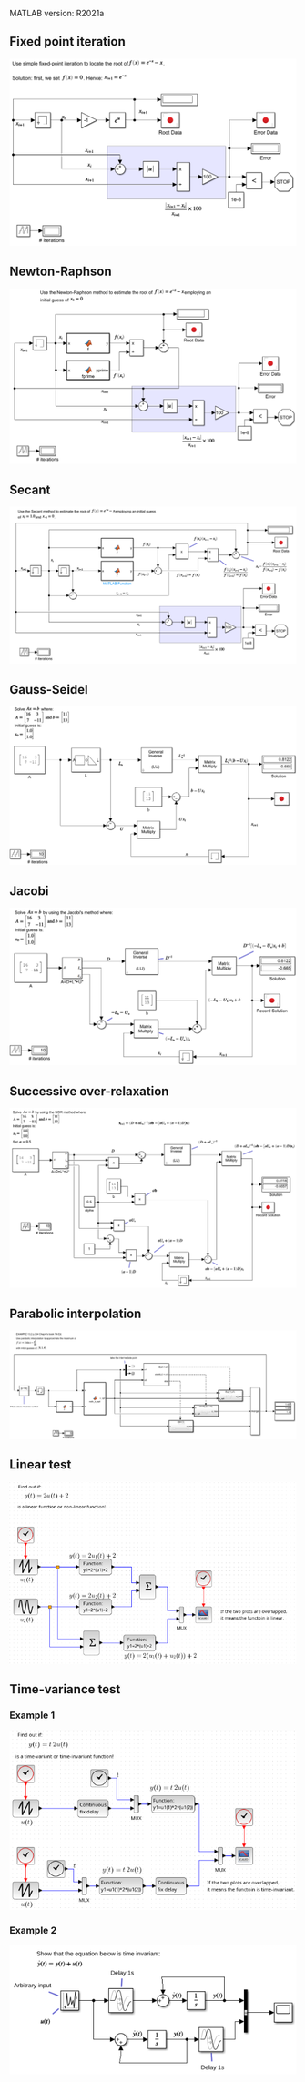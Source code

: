 MATLAB version: R2021a

## Fixed point iteration

![](https://github.com/auralius/graphical_programming_tutorials/blob/main/simulink/sshots/fixed_point_iteration.png)

## Newton-Raphson

![](https://github.com/auralius/graphical_programming_tutorials/blob/main/simulink/sshots/newton_raphson.png)

## Secant

![](https://github.com/auralius/graphical_programming_tutorials/blob/main/simulink/sshots/secant.png)

## Gauss-Seidel

![](https://github.com/auralius/graphical_programming_tutorials/blob/main/simulink/sshots/gauss_seidel.png)

## Jacobi

![](https://github.com/auralius/graphical_programming_tutorials/blob/main/simulink/sshots/jacobi.png)

## Successive over-relaxation

![](https://github.com/auralius/graphical_programming_tutorials/blob/main/simulink/sshots/successive_over_relaxation.png)

## Parabolic interpolation

![](https://github.com/auralius/graphical_programming_tutorials/blob/main/simulink/sshots/parabolic_interpolation.png)


## Linear test

![](https://github.com/auralius/graphical_programming_tutorials/blob/main/xcos/sshots/linear-test.png)



## Time-variance test

### Example 1

![](https://github.com/auralius/graphical_programming_tutorials/blob/main/xcos/sshots/time-variance-test.png)

### Example 2

![](https://github.com/auralius/graphical_programming_tutorials/blob/main/simulink/sshots/time_variance_test.png)
